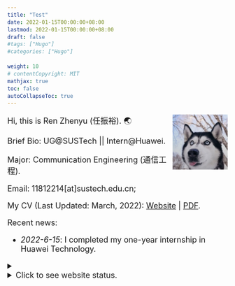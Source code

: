 ```yaml
---
title: "Test"
date: 2022-01-15T00:00:00+08:00
lastmod: 2022-01-15T00:00:00+08:00
draft: false
#tags: ["Hugo"]
#categories: ["Hugo"]

weight: 10
# contentCopyright: MIT
mathjax: true
toc: false
autoCollapseToc: true
---
```


<img src="/profile.png" style="max-width: 25%; float: right; zoom: 25%;" alt="Profile img" />

<font size = 4pt>

Hi, this is Ren Zhenyu (任振裕). 🌏

Brief Bio: UG@SUSTech || Intern@Huawei.

Major: Communication Engineering (通信工程).

Email: 11812214[at]sustech.edu.cn;

My CV (Last Updated: March, 2022): [Website](/cv/) | [PDF](/cv.pdf).

Recent news:

+ *2022-6-15*: I completed my one-year internship in Huawei Technology.


<details>
<summary><li>Click to see website status.</li></summary>
<script type='text/javascript' id='clustrmaps' src='//cdn.clustrmaps.com/map_v2.js?cl=080808&w=a&t=tt&d=KNhUkfBz0L7ehCNZBExvsbzI3i4WYHNo7km8lQI9Cuc&co=ffffff&cmo=3acc3a&cmn=ff5353&ct=808080'></script>
<!-- <script type="text/javascript" id="clstr_globe" src="//clustrmaps.com/globe.js?d=KNhUkfBz0L7ehCNZBExvsbzI3i4WYHNo7km8lQI9Cuc"></script> -->
<!-- <script type="text/javascript" src="//rf.revolvermaps.com/0/0/7.js?i=5cl6rs2stn2&amp;m=0&amp;c=ff0000&amp;cr1=ffffff&amp;sx=0" async="async"></script>
<script type="text/javascript" src="//rf.revolvermaps.com/0/0/8.js?i=5cl6rs2stn2&amp;m=0&amp;c=ff0000&amp;cr1=ffffff&amp;f=arial&amp;l=33" async="async"></script> -->
</details>


